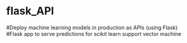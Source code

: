 # flask_API
#Deploy machine learning models in production as APIs (using Flask)
#Flask app to serve predictions for scikit learn support vector machine
